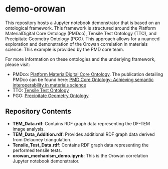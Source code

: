 # demo-orowan

This repository hosts a Jupyter notebook demonstrator that is based on an ontological framework. This framework is structured around the Platform MaterialDigital Core Ontology (PMDco), Tensile Test Ontology (TTO), and Precipitate Geometry Ontology (PGO). This approach allows for a nuanced exploration and demonstration of the Orowan correlation in materials science. This example is provided by the PMD core team.

For more information on these ontologies and the underlying framework, please visit:
- PMDco: [Platform MaterialDigital Core Ontology](https://github.com/materialdigital/core-ontology).
The publication detailing PMDco can be found here: [PMD Core Ontology: Achieving semantic interoperability in materials science](https://www.sciencedirect.com/science/article/pii/S0264127523010195)
- TTO: [Tensile Test Ontology](https://github.com/materialdigital/application-ontologies/tree/main/tensile_test_ontology_TTO)
- PGO: [Precipitate Geometry Ontology](https://github.com/materialdigital/application-ontologies/tree/main/precipitate_geometry_ontology_PGO)

## Repository Contents

- **TEM_Data.rdf**: Contains RDF graph data representing the DF-TEM image analysis.
- **TEM_Data_Addition.rdf**: Provides additional RDF graph data derived from Delauney triangulation.
- **Tensile_Test_Data.rdf**: Contains RDF graph data representing the performed tensile tests.
- **orowan_mechanism_demo.ipynb**: This is the Orowan correlation Jupyter notebook demonstrator.
